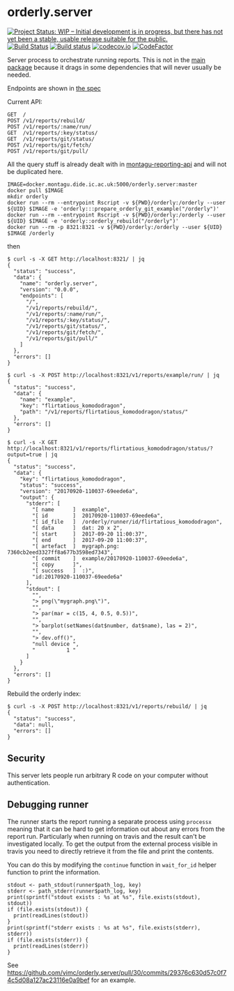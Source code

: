 # orderly.server

[![Project Status: WIP – Initial development is in progress, but there has not yet been a stable, usable release suitable for the public.](https://www.repostatus.org/badges/latest/wip.svg)](https://www.repostatus.org/#wip)
[![Build Status](https://travis-ci.org/vimc/orderly.server.svg?branch=master)](https://travis-ci.org/vimc/orderly.server)
[![Build status](https://badge.buildkite.com/c35bbf7799cef2d70f8282aa6215ce1d67bc24f4a1981c308e.svg?branch=master)](https://buildkite.com/mrc-ide/orderly-dot-server)
[![codecov.io](https://codecov.io/github/vimc/orderly.server/coverage.svg?branch=master)](https://codecov.io/github/vimc/orderly.server?branch=master)
[![CodeFactor](https://www.codefactor.io/repository/github/vimc/orderly.server/badge)](https://www.codefactor.io/repository/github/vimc/orderly.server)

Server process to orchestrate running reports.  This is not in the [main package](https://github.com/vimc/orderly) because it drags in some dependencies that will never usually be needed.

Endpoints are shown in [the spec](inst/schema/spec.md)

Current API:

```
GET  /
POST /v1/reports/rebuild/
POST /v1/reports/:name/run/
GET  /v1/reports/:key/status/
GET  /v1/reports/git/status/
POST /v1/reports/git/fetch/
POST /v1/reports/git/pull/
```

All the query stuff is already dealt with in [montagu-reporting-api](https://github.com/vimc/montagu-reporting-api) and will not be duplicated here.

```
IMAGE=docker.montagu.dide.ic.ac.uk:5000/orderly.server:master
docker pull $IMAGE
mkdir orderly
docker run --rm --entrypoint Rscript -v ${PWD}/orderly:/orderly --user ${UID} $IMAGE -e 'orderly:::prepare_orderly_git_example("/orderly")'
docker run --rm --entrypoint Rscript -v ${PWD}/orderly:/orderly --user ${UID} $IMAGE -e 'orderly::orderly_rebuild("/orderly")'
docker run --rm -p 8321:8321 -v ${PWD}/orderly:/orderly --user ${UID} $IMAGE /orderly
```

then

```
$ curl -s -X GET http://localhost:8321/ | jq
{
  "status": "success",
  "data": {
    "name": "orderly.server",
    "version": "0.0.0",
    "endpoints": [
      "/",
      "/v1/reports/rebuild/",
      "/v1/reports/:name/run/",
      "/v1/reports/:key/status/",
      "/v1/reports/git/status/",
      "/v1/reports/git/fetch/",
      "/v1/reports/git/pull/"
    ]
  },
  "errors": []
}
```

```
$ curl -s -X POST http://localhost:8321/v1/reports/example/run/ | jq
{
  "status": "success",
  "data": {
    "name": "example",
    "key": "flirtatious_komododragon",
    "path": "/v1/reports/flirtatious_komododragon/status/"
  },
  "errors": []
}
```

```
$ curl -s -X GET http://localhost:8321/v1/reports/flirtatious_komododragon/status/?output=true | jq
{
  "status": "success",
  "data": {
    "key": "flirtatious_komododragon",
    "status": "success",
    "version": "20170920-110037-69eede6a",
    "output": {
      "stderr": [
        "[ name      ]  example",
        "[ id        ]  20170920-110037-69eede6a",
        "[ id_file   ]  /orderly/runner/id/flirtatious_komododragon",
        "[ data      ]  dat: 20 x 2",
        "[ start     ]  2017-09-20 11:00:37",
        "[ end       ]  2017-09-20 11:00:37",
        "[ artefact  ]  mygraph.png: 7360cb2eed3327ff8a677b3598ed7343",
        "[ commit    ]  example/20170920-110037-69eede6a",
        "[ copy      ]",
        "[ success   ]  :)",
        "id:20170920-110037-69eede6a"
      ],
      "stdout": [
        "",
        "> png(\"mygraph.png\")",
        "",
        "> par(mar = c(15, 4, 0.5, 0.5))",
        "",
        "> barplot(setNames(dat$number, dat$name), las = 2)",
        "",
        "> dev.off()",
        "null device ",
        "          1 "
      ]
    }
  },
  "errors": []
}
```

Rebuild the orderly index:

```
$ curl -s -X POST http://localhost:8321/v1/reports/rebuild/ | jq
{
  "status": "success",
  "data": null,
  "errors": []
}
```

## Security

This server lets people run arbitrary R code on your computer without authentication.

## Debugging runner

The runner starts the report running a separate process using `processx` meaning that it can be hard to get information out about any errors from the report run. Particularly when running on travis and the result can't be investigated locally. To get the output from the external process visible in travis you need to directly retrieve it from the file and print the contents.

You can do this by modifying the `continue` function in `wait_for_id` helper function to print the information.

```
stdout <- path_stdout(runner$path_log, key)
stderr <- path_stderr(runner$path_log, key)
print(sprintf("stdout exists : %s at %s", file.exists(stdout), stdout))
if (file.exists(stdout)) {
  print(readLines(stdout))
}
print(sprintf("stderr exists : %s at %s", file.exists(stderr), stderr))
if (file.exists(stderr)) {
  print(readLines(stderr))
}
```

See https://github.com/vimc/orderly.server/pull/30/commits/29376c630d57c0f74c5d08a127ac23116e0a9bef for an example.
